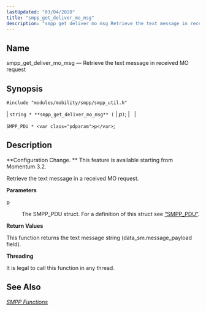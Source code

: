 ```yaml
---
lastUpdated: "03/04/2020"
title: "smpp_get_deliver_mo_msg"
description: "smpp get deliver mo msg Retrieve the text message in received MO request string smpp get deliver mo msg p SMPP PDU p Configuration Change This feature is available starting from Momentum 3 2 Retrieve the text message in a received MO request p The SMPP PDU struct For a..."
---
```


<a name="apis.smpp_get_deliver_mo_msg"></a> 
## Name

smpp_get_deliver_mo_msg — Retrieve the text message in received MO request

## Synopsis

`#include "modules/mobility/smpp/smpp_util.h"`

| `string * **smpp_get_deliver_mo_msg** (` | <var class="pdparam">p</var>`)`; |   |

`SMPP_PDU * <var class="pdparam">p</var>`;<a name="idp61353712"></a> 
## Description

**Configuration Change. ** This feature is available starting from Momentum 3.2.

Retrieve the text message in a received MO request.

**<a name="idp61356608"></a> Parameters**

<dl class="variablelist">

<dt>p</dt>

<dd>

The SMPP_PDU struct. For a definition of this struct see [“SMPP_PDU”](/momentum/3/3-api/structs-smpp-pdu).

</dd>

</dl>

**<a name="idp61359920"></a> Return Values**

This function returns the text message string (data_sm.message_payload field).

**<a name="idp61360896"></a> Threading**

It is legal to call this function in any thread.

<a name="idp61362000"></a> 
## See Also

[*SMPP Functions*](/momentum/3/3-api/smpp)